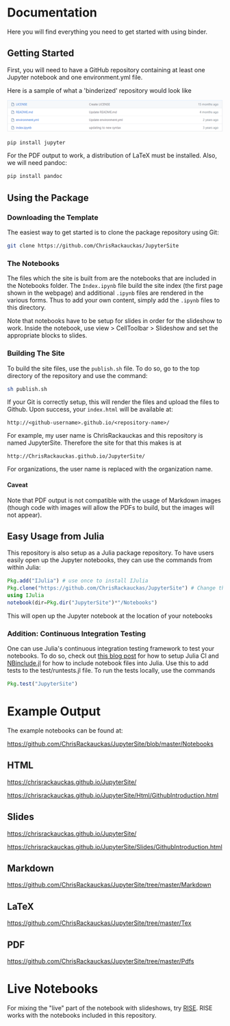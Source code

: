 # Documentation

Here you will find everything you need to get started with using binder.

## Getting Started

First, you will need to have a GitHub repository containing at least one Jupyter notebook and one environment.yml file.

Here is a sample of what a 'binderized' repository would look like

![Binder](/images/example-binder-repo.png)

```bash
pip install jupyter
```

For the PDF output to work, a distribution of LaTeX must be installed. Also, we
will need pandoc:

```bash
pip install pandoc
```

## Using the Package

### Downloading the Template

The easiest way to get started is to clone the package repository using Git:

```bash
git clone https://github.com/ChrisRackauckas/JupyterSite
```

### The Notebooks

The files which the site is built from are the notebooks that are included in
the Notebooks folder. The `Index.ipynb` file build the site index (the first
page shown in the webpage) and additional `.ipynb` files are rendered in the various
forms. Thus to add your own content, simply add the `.ipynb` files to this directory.

Note that notebooks have to be setup for slides in order for the slideshow to work.
Inside the notebook, use view > CellToolbar > Slideshow and set the appropriate blocks
to slides.

### Building The Site

To build the site files, use the `publish.sh` file. To do so, go to the top directory
of the repository and use the command:

```bash
sh publish.sh
```

If your Git is correctly setup, this will render the files and upload the files to
Github. Upon success, your `index.html` will be available at:

```
http://<github-username>.github.io/<repository-name>/
```

For example, my user name is ChrisRackauckas and this repository is named JupyterSite.
Therefore the site for that this makes is at

```
http://ChrisRackauckas.github.io/JupyterSite/
```

For organizations, the user name is replaced with the organization name.

#### Caveat

Note that PDF output is not compatible with the usage of Markdown images (though
code with images will allow the PDFs to build, but the images will not appear).

## Easy Usage from Julia

This repository is also setup as a Julia package repository. To have users easily
open up the Jupyter notebooks, they can use the commands from within Julia:

```julia
Pkg.add("IJulia") # use once to install IJulia
Pkg.clone("https://github.com/ChrisRackauckas/JupyterSite") # Change this to your Github repo
using IJulia
notebook(dir=Pkg.dir("JupyterSite")*"/Notebooks")
```

This will open up the Jupyter notebook at the location of your notebooks

### Addition: Continuous Integration Testing

One can use Julia's continuous integration testing framework to test your notebooks.
To do so, check out [this blog post](http://www.stochasticlifestyle.com/finalizing-julia-package-documentation-testing-coverage-publishing/)
for how to setup Julia CI and [NBinclude.jl](https://github.com/stevengj/NBInclude.jl) for how
to include notebook files into Julia. Use this to add tests to the test/runtests.jl
file. To run the tests locally, use the commands

```julia
Pkg.test("JupyterSite")
```

# Example Output

The example notebooks can be found at:

https://github.com/ChrisRackauckas/JupyterSite/blob/master/Notebooks

## HTML

https://chrisrackauckas.github.io/JupyterSite/

https://chrisrackauckas.github.io/JupyterSite/Html/GithubIntroduction.html

## Slides

https://chrisrackauckas.github.io/JupyterSite/

https://chrisrackauckas.github.io/JupyterSite/Slides/GithubIntroduction.html

## Markdown

https://github.com/ChrisRackauckas/JupyterSite/tree/master/Markdown

## LaTeX

https://github.com/ChrisRackauckas/JupyterSite/tree/master/Tex

## PDF

https://github.com/ChrisRackauckas/JupyterSite/tree/master/Pdfs


# Live Notebooks

For mixing the "live" part of the notebook with slideshows, try [RISE](https://github.com/damianavila/RISE).
RISE works with the notebooks included in this repository.
